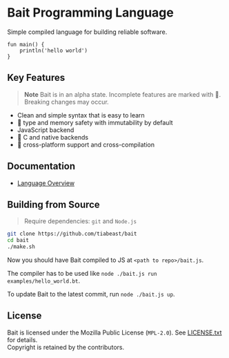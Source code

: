# Bait Programming Language
Simple compiled language for building reliable software.

```bait
fun main() {
    println('hello world')
}
```

## Key Features
> **Note** Bait is in an alpha state. Incomplete features are marked with :construction:. Breaking changes may occur.

- Clean and simple syntax that is easy to learn
- :construction: type and memory safety with immutability by default
- JavaScript backend
- :construction: C and native backends
- :construction: cross-platform support and cross-compilation

## Documentation
- [Language Overview](docs/docs.md)

## Building from Source
> Require dependencies: `git` and `Node.js`

```sh
git clone https://github.com/tiabeast/bait
cd bait
./make.sh
```

Now you should have Bait compiled to JS at `<path to repo>/bait.js`.

The compiler has to be used like `node ./bait.js run examples/hello_world.bt`.

To update Bait to the latest commit, run `node ./bait.js up`.

## License
Bait is licensed under the Mozilla Public License (`MPL-2.0`).
See [LICENSE.txt](./LICENSE.txt) for details.<br>
Copyright is retained by the contributors.
